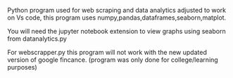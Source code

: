 
Python program used for web scraping and data analytics adjusted to work on Vs code, this program uses numpy,pandas,dataframes,seaborn,matplot.

You will need the jupyter notebook extension to view graphs using seaborn from datanalytics.py

For webscrapper.py this program will not work with the new updated version of google fincance. (program was only done for college/learning purposes)

